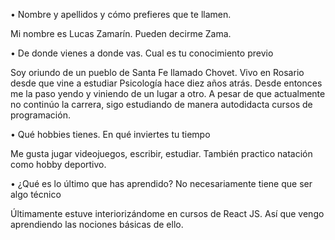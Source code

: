 • Nombre y apellidos y cómo prefieres que te llamen.

Mi nombre es Lucas Zamarín. Pueden decirme Zama.


• De donde vienes a donde vas. Cual es tu conocimiento previo

Soy oriundo de un pueblo de Santa Fe llamado Chovet. Vivo en Rosario desde que vine a estudiar Psicología hace diez años atrás. Desde entonces me la paso yendo y viniendo de un lugar a otro. A pesar de que actualmente no continúo la carrera, sigo estudiando de manera autodidacta cursos de programación.


• Qué hobbies tienes. En qué inviertes tu tiempo

Me gusta jugar videojuegos, escribir, estudiar. También practico natación como hobby deportivo.


• ¿Qué es lo último que has aprendido? No necesariamente tiene que ser algo técnico

Últimamente estuve interiorizándome en cursos de React JS. Así que vengo aprendiendo las nociones básicas de ello.